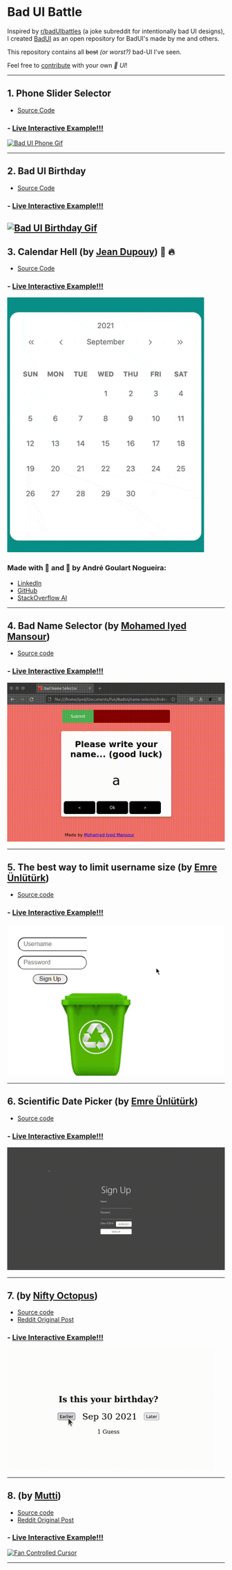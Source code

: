 # Bad UI Battle

Inspired by [r/badUIbattles](https://www.reddit.com/r/badUIbattles/) (a joke subreddit for intentionally bad UI designs), I created [BadUI](https://goulartnogueira.github.io/BadUI) as an open repository for BadUI's made by me and others.

This repository contains all ~~best~~ *(or worst?)* bad-UI I've seen.

Feel free to [contribute](https://github.com/GoulartNogueira/BadUI/pulls) with your own *💩 UI*!

---

## 1. Phone Slider Selector
- [Source Code](https://github.com/GoulartNogueira/BadUI/tree/master/Phone-Slider-Selector/BadUIPhone.html)
### - [Live Interactive Example!!!](https://goulartnogueira.github.io/BadUI/Phone-Slider-Selector/BadUIPhone.html)

<a href="./Phone-Slider-Selector/BadUIPhone.html" target="_blank">![Bad UI Phone Gif](./Phone-Slider-Selector/BadUI%20Phone%20Selector.gif)</a>

---

## 2. Bad UI Birthday
- [Source Code](https://github.com/GoulartNogueira/BadUI/tree/master/Date/BadUIDate.html)
### - [Live Interactive Example!!!](https://goulartnogueira.github.io/BadUI/Date/BadUIDate.html)
  

<a href="./Date/BadUIDate.html" target="_blank">![Bad UI Birthday Gif](./Date/Date.gif)</a>
---

## 3. Calendar Hell (by [Jean Dupouy](https://github.com/izeau)) 📅 ️‍🔥
- [Source Code](https://github.com/izeau/calendar-hell)
### - [Live Interactive Example!!!](https://goulartnogueira.github.io/BadUI/calendar-hell)

<a href="./calendar-hell" target="_blank">![Calendar Hell Video](./calendar-hell/calendar-hell-small.gif)</a>

### Made with 💩 and 💖 by André Goulart Nogueira:

- [LinkedIn](https://www.linkedin.com/in/andre-goulart/)
- [GitHub](https://github.com/GoulartNogueira)
- [StackOverflow AI](https://ai.stackexchange.com/users/49188/andre-goulart)

---

## 4. Bad Name Selector (by [Mohamed Iyed Mansour](https://github.com/imansour12))
- [Source code](https://github.com/GoulartNogueira/BadUI/tree/master/bad-name-selector)
### - [Live Interactive Example!!!](https://goulartnogueira.github.io/BadUI/bad-name-selector)
<a href="./calendar-hell" target="_blank">![Bad Name Selector Video](./bad-name-selector/bad-name-selector-demonstration.gif)</a>

---

## 5. The best way to limit username size (by [Emre Ünlütürk](https://github.com/i01000101))
- [Source code](https://github.com/i01000101/RedditBadUIBattles/tree/main/LimitUsernameSize)
### - [Live Interactive Example!!!](https://goulartnogueira.github.io/BadUI/LimitUsernameSize)
<a href="./LimitUsernameSize" target="_blank">![Limit Username Size Video](./LimitUsernameSize/limitUsernameSize.gif)</a>

---

## 6. Scientific Date Picker (by [Emre Ünlütürk](https://github.com/i01000101))
- [Source code](https://github.com/i01000101/RedditBadUIBattles/tree/main/)
### - [Live Interactive Example!!!](https://goulartnogueira.github.io/BadUI/ScientificDatePicker)
<a href="./ScientificDatePicker" target="_blank">![Scientific Date Picker Video](./ScientificDatePicker/datePicker.gif)</a>

---

## 7.  (by [Nifty Octopus](https://www.reddit.com/user/NiftyOctopus_/))
- [Source code](https://codepen.io/NiftyOctopus/pen/rNwRNYp)
- [Reddit Original Post](https://www.reddit.com/r/badUIbattles/comments/pycos8/a_fun_way_to_select_your_birthday/)
### - [Live Interactive Example!!!](https://goulartnogueira.github.io/BadUI/HighLowBirthday)
<a href="./HighLowBirthday" target="_blank">![High Low Birthday](./HighLowBirthday/A_fun_way_to_select_your_birthday_pycos8.gif)</a>

---

## 8.  (by [Mutti](https://github.com/themutti))
- [Source code](https://github.com/themutti/fan-controlled-cursor)
- [Reddit Original Post](https://themutti.github.io/fan-controlled-cursor/)
### - [Live Interactive Example!!!](https://goulartnogueira.github.io/BadUI/FanControlledCursor)
<a href="./FanControlledCursor" target="_blank">![Fan Controlled Cursor](./FanControlledCursor/demo.gif)</a>

---
